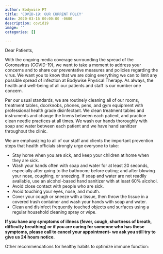 ```yaml
---
author: Bodywise PT
title: 'COVID-19: OUR CURRENT POLCY'
date: 2020-03-16 00:00:00 -0600
description: covid19
image: ''
categories: []

---
```

Dear Patients,

With the ongoing media coverage surrounding the spread of the Coronavirus (COVID-19), we want to take a moment to address your concerns and to share our preventative measures and policies regarding the virus. We want you to know that we are doing everything we can to limit any possible spread of infection at Bodywise Physical Therapy. As always, the health and well-being of all our patients and staff is our number one concern.

Per our usual standards, we are routinely cleaning all of our rooms, treatment tables, doorknobs, phones, pens, and gym equipment with professional health grade disinfectant. We clean treatment tables and instruments and change the linens between each patient, and practice clean needle practices at all times. We wash our hands thoroughly with soap and water between each patient and we have hand sanitizer throughout the clinic.

We are emphasizing to all of our staff and clients the important prevention steps that health officials strongly urge everyone to take:

* Stay home when you are sick, and keep your children at home when they are sick.
* Wash your hands often with soap and water for at least 20 seconds, especially after going to the bathroom; before eating; and after blowing your nose, coughing, or sneezing. If soap and water are not readily available, use an alcohol-based hand sanitizer with at least 60% alcohol.
* Avoid close contact with people who are sick.
* Avoid touching your eyes, nose, and mouth.
* Cover your cough or sneeze with a tissue, then throw the tissue in a covered trash container and wash your hands with soap and water.
* Clean and disinfect frequently touched objects and surfaces using a regular household cleaning spray or wipe.

**If you have any symptoms of illness (fever, cough, shortness of breath, difficulty breathing) or if you are caring for someone who has these symptoms, please call to cancel your appointment- we ask you still try to give us 24 hours notice.**

Other recommendations for healthy habits to optimize immune function: